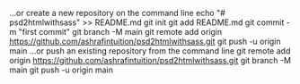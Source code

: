 
 …or create a new repository on the command line
echo "# psd2htmlwithsass" >> README.md
  git init
  git add README.md
  git commit -m "first commit"
  git branch -M main
  git remote add origin https://github.com/ashrafintuition/psd2htmlwithsass.git
  git push -u origin main
…or push an existing repository from the command line
git remote add origin https://github.com/ashrafintuition/psd2htmlwithsass.git
  git branch -M main
  git push -u origin main